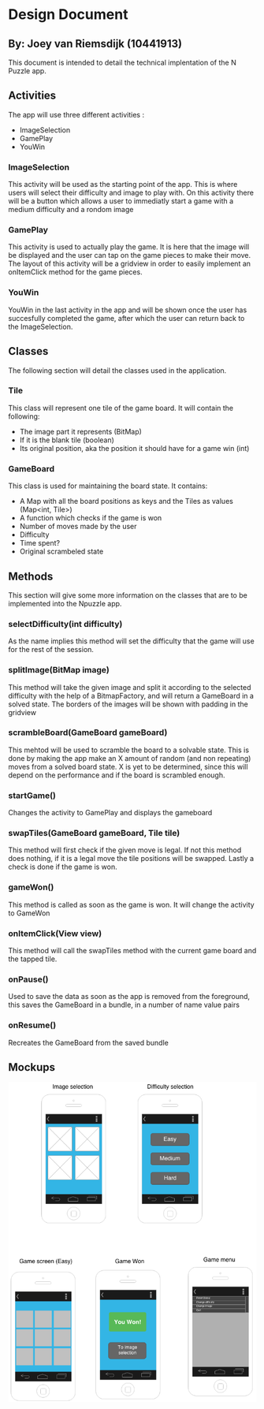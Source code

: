 Design Document
===============

By: Joey van Riemsdijk (10441913)
---------------------------------

This document is intended to detail the technical implentation of the N Puzzle app.

Activities
----------

The app will use three different activities :
 - ImageSelection
 - GamePlay
 - YouWin

### ImageSelection ###

This activity will be used as the starting point of the app. This is where users will select their difficulty and image to play with. On this activity there will be a button which allows a user to immediatly start a game with a medium difficulty and a rondom image

### GamePlay ###

This activity is used to actually play the game. It is here that the image will be displayed and the user can tap on the game pieces to make their move. The layout of this activity will be a gridview in order to easily implement an onItemClick method for the game pieces.

### YouWin ###

YouWin in the last activity in the app and will be shown once the user has succesfully completed the game, after which the user can return back to the ImageSelection.



Classes
-------

The following section will detail the classes used in the application.

### Tile ###

This class will represent one tile of the game board. It will contain the following:
 - The image part it represents (BitMap)
 - If it is the blank tile (boolean)
 - Its original position, aka the position it should have for a game win (int)

### GameBoard ###

This class is used for maintaining the board state. It contains:
 - A Map with all the board positions as keys and the Tiles as values (Map<int, Tile>)
 - A function which checks if the game is won
 - Number of moves made by the user
 - Difficulty
 - Time spent?
 - Original scrambeled state



Methods
-------

This section will give some more information on the classes that are to be implemented into the Npuzzle app.

### selectDifficulty(int difficulty) ###
As the name implies this method will set the difficulty that the game will use for the rest of the session.

### splitImage(BitMap image) ###
This method will take the given image and split it according to the selected difficulty with the help of a BitmapFactory, and will return a GameBoard in a solved state. The borders of the images will be shown with padding in the gridview

### scrambleBoard(GameBoard gameBoard) ###
This mehtod will be used to scramble the board to a solvable state. This is done by making the app make an X amount of random (and non repeating) moves from a solved board state. X is yet to be determined, since this will depend on the performance and if the board is scrambled enough.

### startGame() ###
Changes the activity to GamePlay and displays the gameboard

### swapTiles(GameBoard gameBoard, Tile tile) ###
This method will first check if the given move is legal. If not this method does nothing, if it is a legal move the tile positions will be swapped. Lastly a check is done if the game is won.

### gameWon() ###
This method is called as soon as the game is won. It will change the activity to GameWon

### onItemClick(View view) ###
This method will call the swapTiles method with the current game board and the tapped tile.

### onPause() ###
Used to save the data as soon as the app is removed from the foreground, this saves the GameBoard in a bundle, in a number of name value pairs

### onResume() ###
Recreates the GameBoard from the saved bundle

Mockups
-------

![mockup](https://github.com/jvriemsdijk/Npuzzle10441913/blob/master/doc/Mockups.png)

